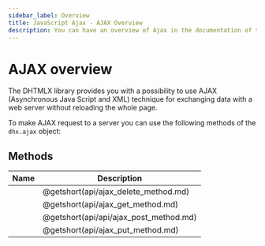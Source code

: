 ```yaml
---
sidebar_label: Overview
title: JavaScript Ajax - AJAX Overview 
description: You can have an overview of Ajax in the documentation of the DHTMLX JavaScript UI library. Browse developer guides and API reference, try out code examples and live demos, and download a free 30-day evaluation version of DHTMLX Suite 7.
---
```


# AJAX overview

The DHTMLX library provides you with a possibility to use AJAX (Asynchronous Java Script and XML) technique for exchanging data with a web server without reloading the whole page.

To make AJAX request to a server you can use the following methods of the `dhx.ajax` object:

## Methods

| Name                          | Description                            |
| ----------------------------- | -------------------------------------- |
| [](api/ajax_delete_method.md) | @getshort(api/ajax_delete_method.md)   |
| [](api/ajax_get_method.md)    | @getshort(api/ajax_get_method.md)      |
| [](api/ajax_post_method.md)   | @getshort(api/api/ajax_post_method.md) |
| [](api/ajax_put_method.md)    | @getshort(api/ajax_put_method.md)      |


